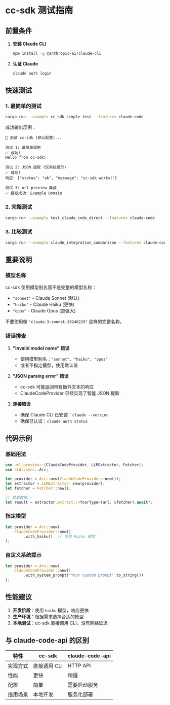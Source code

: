 # cc-sdk 测试指南

## 前置条件

1. **安装 Claude CLI**
   ```bash
   npm install -g @anthropic-ai/claude-cli
   ```

2. **认证 Claude**
   ```bash
   claude auth login
   ```

## 快速测试

### 1. 最简单的测试
```bash
cargo run --example cc_sdk_simple_test --features claude-code
```

成功输出示例：
```
🧪 测试 cc-sdk (默认配置)...

测试 1: 最简单调用
✅ 成功!
Hello from cc-sdk!

测试 2: JSON 提取 (仅系统提示)
✅ 成功!
响应: {"status": "ok", "message": "cc-sdk works!"}

测试 3: url-preview 集成
✅ 提取成功: Example Domain
```

### 2. 完整测试
```bash
cargo run --example test_claude_code_direct --features claude-code
```

### 3. 比较测试
```bash
cargo run --example claude_integration_comparison --features claude-code
```

## 重要说明

### 模型名称
cc-sdk 使用模型别名而不是完整的模型名称：
- `"sonnet"` - Claude Sonnet (默认)
- `"haiku"` - Claude Haiku (更快)
- `"opus"` - Claude Opus (更强大)

不要使用像 `"claude-3-sonnet-20240229"` 这样的完整名称。

### 错误排查

1. **"Invalid model name" 错误**
   - 使用模型别名：`"sonnet"`、`"haiku"`、`"opus"`
   - 或者不指定模型，使用默认值

2. **"JSON parsing error" 错误**
   - cc-sdk 可能返回带有额外文本的响应
   - ClaudeCodeProvider 已经实现了智能 JSON 提取

3. **连接错误**
   - 确保 Claude CLI 已安装：`claude --version`
   - 确保已认证：`claude auth status`

## 代码示例

### 基础用法
```rust
use url_preview::{ClaudeCodeProvider, LLMExtractor, Fetcher};
use std::sync::Arc;

let provider = Arc::new(ClaudeCodeProvider::new());
let extractor = LLMExtractor::new(provider);
let fetcher = Fetcher::new();

// 提取数据
let result = extractor.extract::<YourType>(url, &fetcher).await?;
```

### 指定模型
```rust
let provider = Arc::new(
    ClaudeCodeProvider::new()
        .with_haiku()  // 使用 Haiku 模型
);
```

### 自定义系统提示
```rust
let provider = Arc::new(
    ClaudeCodeProvider::new()
        .with_system_prompt("Your custom prompt".to_string())
);
```

## 性能建议

1. **开发阶段**：使用 `haiku` 模型，响应更快
2. **生产环境**：根据需求选择合适的模型
3. **本地测试**：cc-sdk 直接调用 CLI，没有网络延迟

## 与 claude-code-api 的区别

| 特性 | cc-sdk | claude-code-api |
|------|--------|-----------------|
| 实现方式 | 直接调用 CLI | HTTP API |
| 性能 | 更快 | 稍慢 |
| 配置 | 简单 | 需要启动服务 |
| 适用场景 | 本地开发 | 服务化部署 |